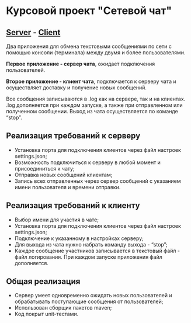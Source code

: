 # Курсовой проект "Сетевой чат"

## [Server](https://github.com/VioK0709/Client_Server_Multithreading/tree/main/Server) - [Client](https://github.com/VioK0709/Client_Server_Multithreading/tree/main/Client)

Два приложения для обмена текстовыми сообщениями по сети с помощью консоли (терминала) между двумя и более пользователями. 

**Первое приложение - сервер чата**, ожидает подключения пользователей.

**Второе приложение - клиент чата**, подключается к серверу чата и осуществляет доставку и получение новых сообщений.

Все сообщения записываются в .log как на сервере, так и на клиентах. .log дополняется при каждом запуске, а также при отправленном или полученном сообщении. Выход из чата осуществляется по команде “stop”.

## Реализация требований к серверу

- Установка порта для подключения клиентов через файл настроек settings.json;
- Возможность подключиться к серверу в любой момент и присоединиться к чату;
- Отправка новых сообщений клиентам;
- Запись всех отправленных через сервер сообщений с указанием имени пользователя и времени отправки.

## Реализация требований к клиенту

- Выбор имени для участия в чате;
- Установка порта для подключения клиентов через файл настроек settings.json;
- Подключение к указанному в настройках серверу;
- Для выхода из чата нужно набрать команду выхода - “stop”;
- Каждое сообщение участников записывается в текстовый файл - файл логирования. При каждом запуске приложения файл дополняется.

## Общая реализация

- Сервер умеет одновременно ожидать новых пользователей и обрабатывать поступающие сообщения от пользователей;
- Использован сборщик пакетов maven;
- Код покрыт unit-тестами.
